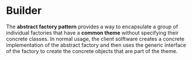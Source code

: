 # Builder

The __abstract factory pattern__ provides a way to encapsulate a group of individual factories that have a __common theme__ without specifying their concrete classes. In normal usage, the client solftware creates a concrete implementation of the abstract factory and then uses the generic interface of the factory to create the concrete objects that are part of the theme.